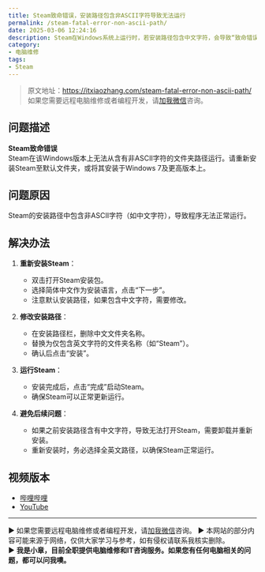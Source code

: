```yaml
---
title: Steam致命错误，安装路径包含非ASCII字符导致无法运行
permalink: /steam-fatal-error-non-ascii-path/
date: 2025-03-06 12:24:16
description: Steam在Windows系统上运行时，若安装路径包含中文字符，会导致“致命错误”无法启动。本文详细解析问题原因，并提供正确的安装方法，确保Steam正常运行。
category:
- 电脑维修
tags:
- Steam
---
```


> 原文地址：<https://itxiaozhang.com/steam-fatal-error-non-ascii-path/>  
> 如果您需要远程电脑维修或者编程开发，请[加我微信](https://itxiaozhang.netlify.app/)咨询。 

## 问题描述  

**Steam致命错误**  
Steam在该Windows版本上无法从含有非ASCII字符的文件夹路径运行。请重新安装Steam至默认文件夹，或将其安装于Windows 7及更高版本上。  

## 问题原因  

Steam的安装路径中包含非ASCII字符（如中文字符），导致程序无法正常运行。  

## 解决办法  

1. **重新安装Steam**：  
   - 双击打开Steam安装包。  
   - 选择简体中文作为安装语言，点击“下一步”。  
   - 注意默认安装路径，如果包含中文字符，需要修改。  

2. **修改安装路径**：  
   - 在安装路径栏，删除中文文件夹名称。  
   - 替换为仅包含英文字符的文件夹名称（如“Steam”）。  
   - 确认后点击“安装”。  

3. **运行Steam**：  
   - 安装完成后，点击“完成”启动Steam。  
   - 确保Steam可以正常更新运行。  

4. **避免后续问题**：  
   - 如果之前安装路径含有中文字符，导致无法打开Steam，需要卸载并重新安装。  
   - 重新安装时，务必选择全英文路径，以确保Steam正常运行。  

## 视频版本

- [哔哩哔哩](https://www.bilibili.com/video/BV1enRwYzEu2)
- [YouTube](https://youtu.be/MaRLsUXFcww?si=g2lIcp1vJ4vJ7mph)

---
▶ 如果您需要远程电脑维修或者编程开发，请[加我微信](https://itxiaozhang.netlify.app/)咨询。 
▶ 本网站的部分内容可能来源于网络，仅供大家学习与参考，如有侵权请联系我核实删除。  
▶ **我是小章，目前全职提供电脑维修和IT咨询服务。如果您有任何电脑相关的问题，都可以问我噢。**  
